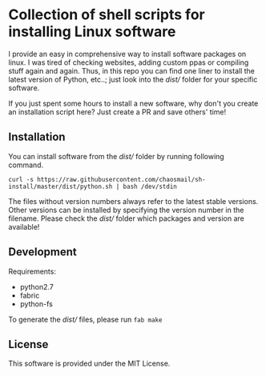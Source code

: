 # Collection of shell scripts for installing Linux software

I provide an easy in comprehensive way to install software packages on linux. I was tired of checking websites, adding custom ppas or compiling stuff again and again. Thus, in this repo you can find one liner to install the latest version of Python, etc..; just look into the *dist/* folder for your specific software.

If you just spent some hours to install a new software, why don't you create an installation script here? Just create a PR and save others' time!

## Installation

You can install software from the *dist/* folder by running following command.

```
curl -s https://raw.githubusercontent.com/chaosmail/sh-install/master/dist/python.sh | bash /dev/stdin
```

The files without version numbers always refer to the latest stable versions. Other versions can be installed by specifying the version number in the filename. Please check the *dist/* folder which packages and version are available!

## Development

Requirements:
* python2.7
* fabric
* python-fs

To generate the *dist/* files, please run ```fab make```

## License

This software is provided under the MIT License.